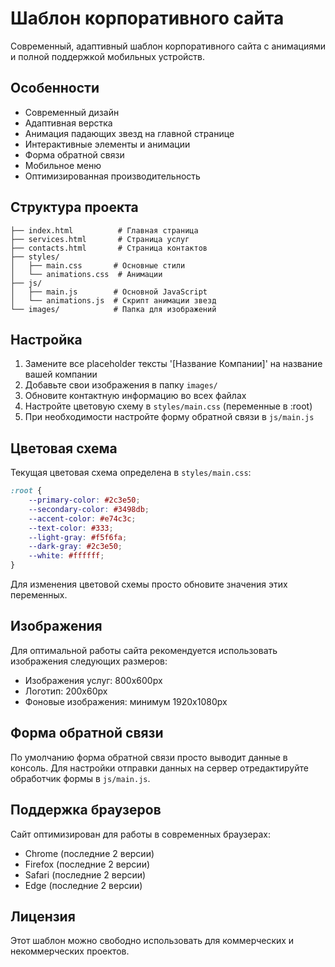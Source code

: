 # Шаблон корпоративного сайта

Современный, адаптивный шаблон корпоративного сайта с анимациями и полной поддержкой мобильных устройств.

## Особенности

- Современный дизайн
- Адаптивная верстка
- Анимация падающих звезд на главной странице
- Интерактивные элементы и анимации
- Форма обратной связи
- Мобильное меню
- Оптимизированная производительность

## Структура проекта

```
├── index.html          # Главная страница
├── services.html       # Страница услуг
├── contacts.html       # Страница контактов
├── styles/
│   ├── main.css       # Основные стили
│   └── animations.css  # Анимации
├── js/
│   ├── main.js        # Основной JavaScript
│   └── animations.js  # Скрипт анимации звезд
└── images/            # Папка для изображений
```

## Настройка

1. Замените все placeholder тексты '[Название Компании]' на название вашей компании
2. Добавьте свои изображения в папку `images/`
3. Обновите контактную информацию во всех файлах
4. Настройте цветовую схему в `styles/main.css` (переменные в :root)
5. При необходимости настройте форму обратной связи в `js/main.js`

## Цветовая схема

Текущая цветовая схема определена в `styles/main.css`:

```css
:root {
    --primary-color: #2c3e50;
    --secondary-color: #3498db;
    --accent-color: #e74c3c;
    --text-color: #333;
    --light-gray: #f5f6fa;
    --dark-gray: #2c3e50;
    --white: #ffffff;
}
```

Для изменения цветовой схемы просто обновите значения этих переменных.

## Изображения

Для оптимальной работы сайта рекомендуется использовать изображения следующих размеров:

- Изображения услуг: 800x600px
- Логотип: 200x60px
- Фоновые изображения: минимум 1920x1080px

## Форма обратной связи

По умолчанию форма обратной связи просто выводит данные в консоль. Для настройки отправки данных на сервер отредактируйте обработчик формы в `js/main.js`.

## Поддержка браузеров

Сайт оптимизирован для работы в современных браузерах:

- Chrome (последние 2 версии)
- Firefox (последние 2 версии)
- Safari (последние 2 версии)
- Edge (последние 2 версии)

## Лицензия

Этот шаблон можно свободно использовать для коммерческих и некоммерческих проектов. 